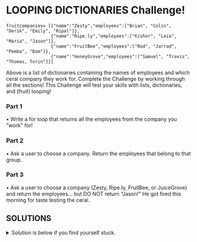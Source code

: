 # LOOPING DICTIONARIES Challenge!

```
fruitcompanies= [{"name":"Zesty","employees":["Brian", "Colin", "Derik", "Emily", "Ripal"]},
                 {"name":"Ripe.ly","employees":["Kishor", "Leia", "Maria", "Jason"]},
                 {"name":"FruitBee","employees":["Rod", "Jarrad", "Pemba", "Dom"]},
                 {"name":"HoneyGrove","employees":["Samuel", "Travis", "Thomas, Torin"]}]
```

Above is a list of dictionaries containing the names of employees and which ceral company they work for. Complete the Challenge by working through all the sections! 
This Challenge will test your skills with lists, dictionaries, and (fruit) looping!

### Part 1

• Write a for loop that returns all the employees from the company you "work" for!

### Part 2

• Ask a user to choose a company. Return the employees that belong to that group.

### Part 3

• Ask a user to choose a company (Zesty, Ripe.ly, FruitBee, or JuiceGrove) and return the employees... but DO NOT return "Jason!" He got fired this morning for taste testing the ceral.


## SOLUTIONS

<details>
<summary>Solution is below if you find yourself stuck.</summary>
<br>  
  
```python
  
fruitcompanies= [{"name":"Zesty","employees":["Bryan", "Colin", "Erik", "Greg", "John"]},
                 {"name":"Ripe.ly","employees":["Kishor", "Leia", "Maria", "Chad"]},
                 {"name":"FruitBee","employees":["Monte", "Jarrad", "Pemba", "Don"]},
                 {"name":"JuiceGrove","employees":["Tim", "Travis", "Trung"]}]

# Write a for loop that returns all the employees from the company you "work" for!

for x in fruitcompanies[1]["employees"]:
    print(x)

# Ask a user to choose a company. Return the employees that belong to that group.

choice= input("Choose a company: Zesty, Ripe.ly, FruitBee, JuiceGrove\n>")

for company in fruitcompanies:
    if choice == company["name"]:
        print(company["employees"])

# Ask a user to choose a company (Zesty, Ripe.ly, FruitBee, or JuiceGrove) and return the employees... but DO NOT return "Chad" He got fired this morning.

x= 0
for company in fruitcompanies:
    x += 1
    print(f"{x}. {company['name']}")

choice= int(input("Choose your company!\n>"))

for x in fruitcompanies[choice - 1]["employees"]:
   if x != "Chad":
        print(x)
```
  

